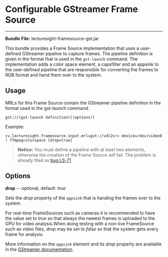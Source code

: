
# Configurable GStreamer Frame Source
---

__Bundle File:__ lecturesight-framesource-gst.jar

This bundle provides a Frame Source implementation that uses a user-defined
GStreamer pipeline to capture frames. The pipeline definition is given in the
format that is used in the `gst-launch` command. The implementation adds a
color space element, a capsfilter and an appsink to the user-defined pipeline
that are responsible for converting the frames to RGB format and hand them
over to the system.

## Usage

MRLs for this Frame Source contain the GStreamer pipeline definition in the
format used in the gst-launch command.

```
gst://(gst-launch definition)[(options)]
```

Example:

```
cv.lecturesight.framesource.input.mrl=gst://v4l2src device=/dev/video0 ! ffmpegcolorspace [drop=true]
```

> __Notice:__ You must define a pipeline with at least two elements, otherwise the creation of the Frame Source will fail.
> The problem is already filed as [bug LS-71](https://opencast.jira.com/browse/LS-71)

## Options

__drop__ -- optional, default: _true_

Sets the _drop_ property of the `appsink` that is handing the frames over to
the system.

For real-time FrameSources such as cameras it is recommended to
have the value set to _true_ so that always the newest frames is uploaded to
the GPU for video analysis.When doing testing with a non-live FrameSource such
as video files, _drop_ may be set to _false_ so that the system gets every frame
for analysis.

More information on the `appsink` element and its _drop_ property are available
in the [GStreamer documentation](http://gstreamer.freedesktop.org/data/doc/gstreamer/head/gst-plugins-base-libs/html/gst-plugins-base-libs-appsink.html).
